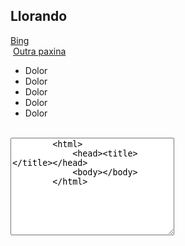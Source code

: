 <!DOCTYPE html>
<html lang="en">
<head>
    <meta charset="UTF-8">
    <meta http-equiv="X-UA-Compatible" content="IE=edge">
    <meta name="viewport" content="width=device-width, initial-scale=1.0">
    <title>Lloro2</title>
</head>
<body>
    <h2>Llorando</h2>
        <a href="google.com">Bing</a><br/>
    <img src="https://upload.wikimedia.org/wikipedia/commons/thumb/7/77/Google_Images_2015_logo.svg/300px-Google_Images_2015_logo.svg.png" alt="">
    <a href="referencias.html">Outra paxina</a><br/>
    <ul>
        <li>Dolor</li>
        <li>Dolor</li>
        <li>Dolor</li>
        <li>Dolor</li>
        <li>Dolor</li>
    </ul><br/>
    <textarea name="" id="" cols="30" rows="10">
        <html>
            <head><title></title></head>
            <body></body>
        </html>
    </textarea>
</body>
</html>

